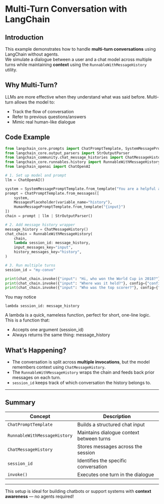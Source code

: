 
# Multi-Turn Conversation with LangChain

## Introduction
This example demonstrates how to handle **multi-turn conversations** using LangChain without agents.  
We simulate a dialogue between a user and a chat model across multiple turns while maintaining **context** using the `RunnableWithMessageHistory` utility.

## Why Multi-Turn?
LLMs are more effective when they understand what was said before. Multi-turn allows the model to:
- Track the flow of conversation
- Refer to previous questions/answers
- Mimic real human-like dialogue

## Code Example
```python
from langchain_core.prompts import ChatPromptTemplate, SystemMessagePromptTemplate, HumanMessagePromptTemplate, MessagesPlaceholder
from langchain_core.output_parsers import StrOutputParser
from langchain_community.chat_message_histories import ChatMessageHistory
from langchain_core.runnables.history import RunnableWithMessageHistory
from langchain_openai import ChatOpenAI

# 1. Set up model and prompt
llm = ChatOpenAI()

system = SystemMessagePromptTemplate.from_template("You are a helpful assistant.")
prompt = ChatPromptTemplate.from_messages([
    system,
    MessagesPlaceholder(variable_name="history"),
    HumanMessagePromptTemplate.from_template("{input}")
])
chain = prompt | llm | StrOutputParser()

# 2. Add message history wrapper
message_history = ChatMessageHistory()
chat_chain = RunnableWithMessageHistory(
    chain,
    lambda session_id: message_history,
    input_messages_key="input",
    history_messages_key="history",
)

# 3. Run multiple turns
session_id = "my-convo"

print(chat_chain.invoke({"input": "Hi, who won the World Cup in 2018?"}, config={"configurable": {"session_id": session_id}}))
print(chat_chain.invoke({"input": "Where was it held?"}, config={"configurable": {"session_id": session_id}}))
print(chat_chain.invoke({"input": "Who was the top scorer?"}, config={"configurable": {"session_id": session_id}}))
```
You may notice
```
lambda session_id: message_history
```
A lambda is a quick, nameless function, perfect for short, one-line logic.<br>
This is a function that:
- Accepts one argument (session_id)
- Always returns the same thing: message_history

## What’s Happening?
- The conversation is split across **multiple invocations**, but the model remembers context using `ChatMessageHistory`.
- The `RunnableWithMessageHistory` wraps the chain and feeds back prior messages on each turn.
- `session_id` keeps track of which conversation the history belongs to.

---

## Summary

| Concept | Description |
|--------|-------------|
| `ChatPromptTemplate` | Builds a structured chat input |
| `RunnableWithMessageHistory` | Maintains dialogue context between turns |
| `ChatMessageHistory` | Stores messages across the session |
| `session_id` | Identifies the specific conversation |
| `invoke()` | Executes one turn in the dialogue |

---

This setup is ideal for building chatbots or support systems with **context awareness** — no agents required!
